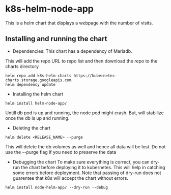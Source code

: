 # k8s-helm-node-app
This is a helm chart that displays a webpage with the number of visits. 

## Installing and running the chart

* Dependencies:
This chart has a dependency of Mariadb. 

This will add the repo URL to repo list and then download the repo to the charts directory
```
helm repo add k8s-helm-charts https://kubernetes-charts.storage.googleapis.com
helm dependency update
```
* Installing the helm chart
```
helm install helm-node-app/
```
Untill db pod is up and running, the node pod might crash. But, will stabilize once the db is up and running. 

* Deleting the chart
```
helm delete <RELEASE_NAME> --purge
```
This will delete the db volumes as well and hence all data will be lost. Do not use the --purge flag if you need to preserve the data

* Debugging the chart
To make sure everything is correct, you can dry-run the chart before deploying it to kubernetes. This will help in catching some errors before deployment. Note that passing of dry-run does not guarentee that k8s will accept the chart without errors. 
```
helm install node-helm-app/ --dry-run --debug
```

